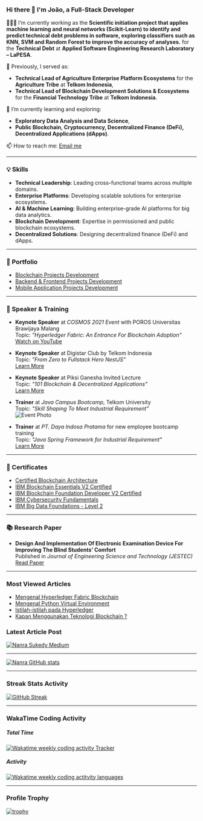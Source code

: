 ### Hi there 👋 I'm João, a **Full-Stack Developer**

👨🏻‍💻 I’m currently working as the **Scientific initiation project that applies machine learning and neural networks (Scikit-Learn) to identify and predict technical debt problems in software, exploring classifiers such as KNN, SVM and Random Forest to improve the accuracy of analyses.** for the **Technical Debt** at **Applied Software Engineering Research Laboratory – LaPESA**.

📌 Previously, I served as:
- **Technical Lead of Agriculture Enterprise Platform Ecosystems** for the **Agriculture Tribe** at **Telkom Indonesia**,
- **Technical Lead of Blockchain Development Solutions & Ecosystems** for the **Financial Technology Tribe** at **Telkom Indonesia**.

🔬 I’m currently learning and exploring:
- **Exploratory Data Analysis and Data Science**,
- **Public Blockchain, Cryptocurrency, Decentralized Finance (DeFi), Decentralized Applications (dApps)**.

📫 How to reach me: [Email me](j.bezerra@unesp.br)

---

### 💡 Skills
- **Technical Leadership**: Leading cross-functional teams across multiple domains.
- **Enterprise Platforms**: Developing scalable solutions for enterprise ecosystems.
- **AI & Machine Learning**: Building enterprise-grade AI platforms for big data analytics.
- **Blockchain Development**: Expertise in permissioned and public blockchain ecosystems.
- **Decentralized Solutions**: Designing decentralized finance (DeFi) and dApps.

---

### 📂 Portfolio
- [Blockchain Projects Development](https://github.com/Nanra/Nanra/blob/main/blockchain-dev.md)
- [Backend & Frontend Projects Development](https://github.com/Nanra/Nanra/blob/main/website-dev.md)
- [Mobile Application Projects Development](https://github.com/Nanra/Nanra/blob/main/mobile-dev.md)

---

### 🎤 Speaker & Training
- **Keynote Speaker** at *COSMOS 2021 Event* with POROS Universitas Brawijaya Malang  
  Topic: *"Hyperledger Fabric: An Entrance For Blockchain Adoption"*  
  [Watch on YouTube](https://youtu.be/8fmsPPaxGdA)

- **Keynote Speaker** at Digistar Club by Telkom Indonesia  
  Topic: *"From Zero to Fullstack Hero NestJS"*  
  [Learn More](https://class.digistartelkom.id/)

- **Keynote Speaker** at Piksi Ganesha Invited Lecture  
  Topic: *"101 Blockchain & Decentralized Applications"*  
  [Learn More](https://www.piksi.ac.id/)

- **Trainer** at *Java Campus Bootcamp*, Telkom University  
  Topic: *"Skill Shaping To Meet Industrial Requirement"*  
  ![Event Photo](https://instagram.fbdo2-1.fna.fbcdn.net/v/t51.2885-15/e35/70908932_2153349744966226_4663941722369372511_n.jpg?_nc_ht=instagram.fbdo2-1.fna.fbcdn.net&_nc_cat=110&_nc_ohc=0AuGNCAUrNkAX9OTcdk&tn=IlFw3uy_B_OtwpRF&edm=ALQROFkBAAAA&ccb=7-4&ig_cache_key=MjE1MDc4MTEzODA0MTczNzM1NQ%3D%3D.2-ccb7-4&oh=00_AT_7-6smV0LMeUT-1d35iR4TV_Ce5J-EEgWEYib72tXUeg&oe=620C46F4&_nc_sid=30a2ef)

- **Trainer** at *PT. Daya Indosa Pratama* for new employee bootcamp training  
  Topic: *"Java Spring Framework for Industrial Requirement"*  
  [Learn More](http://dayaindosa.com/careers.aspx)

---

### 🏅 Certificates
- [Certified Blockchain Architecture](https://www.credential.net/9d1345a7-9116-4883-a664-1fad1e8fbc48#gs.3oeb87)
- [IBM Blockchain Essentials V2 Certified](https://www.credly.com/badges/fa7c9ce3-dc3a-441c-96b2-277387a5f9d5)
- [IBM Blockchain Foundation Developer V2 Certified](https://www.credly.com/badges/3f046a2f-0701-4dd3-9ed6-eef01bfcc540/public_url)
- [IBM Cybersecurity Fundamentals](https://www.credly.com/badges/7cb43b8b-2640-451f-b5ac-5b16650622e7)
- [IBM Big Data Foundations - Level 2](https://www.credly.com/badges/2f4f2e6b-dbf5-42e9-b6d7-1e446d0cd703)

---

### 📚 Research Paper
- **Design And Implementation Of Electronic Examination Device For Improving The Blind Students’ Comfort**  
  Published in *Journal of Engineering Science and Technology (JESTEC)*  
  [Read Paper](https://jestec.taylors.edu.my/Vol%2016%20issue%201%20February%202021/16_1_56.pdf)

---

### Most Viewed Articles
* [Mengenal Hyperledger Fabric Blockchain](https://nanrasukedy.medium.com/mengenal-hyperledger-fabric-blockchain-d7cd1810c00b)
* [Mengenal Python Virtual Environment](https://nanrasukedy.medium.com/mengenal-python-virtual-environment-fc61e5d299d3)
* [Istilah-istilah pada Hyperledger](https://nanrasukedy.medium.com/istilah-istilah-pada-hyperledger-blockchain-63933fa3cc69)
* [Kapan Menggunakan Teknologi Blockchain ?](https://medium.com/@nanrasukedy/kapan-menggunakan-teknologi-blockchain-22d92194a950)


### Latest Article Post
[![Nanra Sukedy Medium](https://github-readme-medium.vercel.app/?username=nanrasukedy)](https://nanrasukedy.medium.com)

---

[![Nanra GitHub stats](https://github-readme-stats.vercel.app/api?username=joaobezcerra&show_icons=true&include_all_commits=true&theme=swift&hide_border=true&count_private=true)](https://github.com/joaobezcerra)

---

### Streak Stats Activity
[![GitHub Streak](http://github-readme-streak-stats.herokuapp.com?user=joaobezcerra&theme=default&date_format=M%20j%5B%2C%20Y%5D)](https://git.io/streak-stats)

---

### WakaTime Coding Activity

##### Total Time
<a href="https://wakatime.com/@joaobezcerra" title="Data update every midnight"><img src="https://wakatime.com/badge/user/08e276c7-e836-41e6-bac8-ed132d6ef681.svg?style=for-the-badge" alt="Wakatime weekly coding activity Tracker" /></a>

##### Activity
<a href="https://wakatime.com/@joaobezcerra" title="Data update every midnight"><img src="https://github-readme-stats.vercel.app/api/wakatime?username=nanrasukedy&layout=compact&langs_count=6" alt="Wakatime weekly coding actitvity languages" /></a>

---

### Profile Trophy
[![trophy](https://github-profile-trophy.vercel.app/?username=Nanra&theme=flat&no-bg=true&no-frame=true&column=8&margin-w=15&margin-h=15&rank=SSS,SS,S,AAA,AA,A,B,C,SECRET)](https://github.com/Nanra/github-profile-trophy#about-rank)
